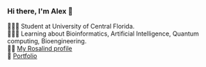### Hi there, I'm Alex 👋

👩🏻‍🎓 Student at University of Central Florida.  
👩🏻‍💻 Learning about Bioinformatics, Artificial Intelligence, Quantum computing, Bioengineering.  
:woman_scientist: [My Rosalind profile](http://rosalind.info/users/benigmatic/) <br>
:open_file_folder: [Portfolio](https://www.kaggle.com/code/benigmatic/portfolio)

